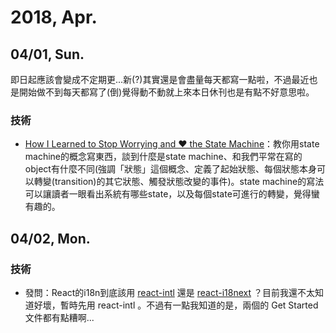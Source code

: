 # 2018, Apr.

## 04/01, Sun.

即日起應該會變成不定期更...新(?)其實還是會盡量每天都寫一點啦，不過最近也是開始做不到每天都寫了(倒)覺得動不動就上來本日休刊也是有點不好意思啦。

### 技術

* [How I Learned to Stop Worrying and ❤️ the State Machine](http://raganwald.com/2018/02/23/forde.html)：教你用state machine的概念寫東西，談到什麼是state machine、和我們平常在寫的object有什麼不同(強調「狀態」這個概念、定義了起始狀態、每個狀態本身可以轉變(transition)的其它狀態、觸發狀態改變的事件)。state machine的寫法可以讓讀者一眼看出系統有哪些state，以及每個state可進行的轉變，覺得蠻有趣的。

## 04/02, Mon.

### 技術

* 發問：React的i18n到底該用 [react-intl](https://github.com/yahoo/react-intl) 還是 [react-i18next](https://github.com/i18next/react-i18next) ？目前我還不太知道好壞，暫時先用 react-intl 。不過有一點我知道的是，兩個的 Get Started 文件都有點糟啊...